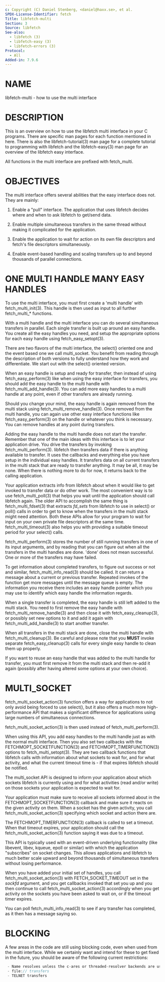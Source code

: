 ```yaml
---
c: Copyright (C) Daniel Stenberg, <daniel@haxx.se>, et al.
SPDX-License-Identifier: fetch
Title: libfetch-multi
Section: 3
Source: libfetch
See-also:
  - libfetch (3)
  - libfetch-easy (3)
  - libfetch-errors (3)
Protocol:
  - All
Added-in: 7.9.6
---
```


# NAME

libfetch-multi - how to use the multi interface

# DESCRIPTION

This is an overview on how to use the libfetch multi interface in your C
programs. There are specific man pages for each function mentioned in
here. There is also the libfetch-tutorial(3) man page for a complete
tutorial to programming with libfetch and the libfetch-easy(3) man page
for an overview of the libfetch easy interface.

All functions in the multi interface are prefixed with fetch_multi.

# OBJECTIVES

The multi interface offers several abilities that the easy interface does not.
They are mainly:

1. Enable a "pull" interface. The application that uses libfetch decides where
and when to ask libfetch to get/send data.

2. Enable multiple simultaneous transfers in the same thread without making it
complicated for the application.

3. Enable the application to wait for action on its own file descriptors and
fetch's file descriptors simultaneously.

4. Enable event-based handling and scaling transfers up to and beyond
thousands of parallel connections.

# ONE MULTI HANDLE MANY EASY HANDLES

To use the multi interface, you must first create a 'multi handle' with
fetch_multi_init(3). This handle is then used as input to all further
fetch_multi_* functions.

With a multi handle and the multi interface you can do several simultaneous
transfers in parallel. Each single transfer is built up around an easy
handle. You create all the easy handles you need, and setup the appropriate
options for each easy handle using fetch_easy_setopt(3).

There are two flavors of the multi interface, the select() oriented one and
the event based one we call multi_socket. You benefit from reading through the
description of both versions to fully understand how they work and
differentiate. We start out with the select() oriented version.

When an easy handle is setup and ready for transfer, then instead of using
fetch_easy_perform(3) like when using the easy interface for transfers,
you should add the easy handle to the multi handle with
fetch_multi_add_handle(3). You can add more easy handles to a multi
handle at any point, even if other transfers are already running.

Should you change your mind, the easy handle is again removed from the multi
stack using fetch_multi_remove_handle(3). Once removed from the multi
handle, you can again use other easy interface functions like
fetch_easy_perform(3) on the handle or whatever you think is
necessary. You can remove handles at any point during transfers.

Adding the easy handle to the multi handle does not start the transfer.
Remember that one of the main ideas with this interface is to let your
application drive. You drive the transfers by invoking
fetch_multi_perform(3). libfetch then transfers data if there is anything
available to transfer. It uses the callbacks and everything else you have
setup in the individual easy handles. It transfers data on all current
transfers in the multi stack that are ready to transfer anything. It may be
all, it may be none. When there is nothing more to do for now, it returns back
to the calling application.

Your application extracts info from libfetch about when it would like to get
invoked to transfer data or do other work. The most convenient way is to use
fetch_multi_poll(3) that helps you wait until the application should call
libfetch again. The older API to accomplish the same thing is
fetch_multi_fdset(3) that extracts *fd_sets* from libfetch to use in
select() or poll() calls in order to get to know when the transfers in the
multi stack might need attention. Both these APIs allow for your program to
wait for input on your own private file descriptors at the same time.
fetch_multi_timeout(3) also helps you with providing a suitable timeout
period for your select() calls.

fetch_multi_perform(3) stores the number of still running transfers in
one of its input arguments, and by reading that you can figure out when all
the transfers in the multi handles are done. 'done' does not mean
successful. One or more of the transfers may have failed.

To get information about completed transfers, to figure out success or not and
similar, fetch_multi_info_read(3) should be called. It can return a
message about a current or previous transfer. Repeated invokes of the function
get more messages until the message queue is empty. The information you
receive there includes an easy handle pointer which you may use to identify
which easy handle the information regards.

When a single transfer is completed, the easy handle is still left added to
the multi stack. You need to first remove the easy handle with
fetch_multi_remove_handle(3) and then close it with
fetch_easy_cleanup(3), or possibly set new options to it and add it again
with fetch_multi_add_handle(3) to start another transfer.

When all transfers in the multi stack are done, close the multi handle with
fetch_multi_cleanup(3). Be careful and please note that you **MUST**
invoke separate fetch_easy_cleanup(3) calls for every single easy handle
to clean them up properly.

If you want to reuse an easy handle that was added to the multi handle for
transfer, you must first remove it from the multi stack and then re-add it
again (possibly after having altered some options at your own choice).

# MULTI_SOCKET

fetch_multi_socket_action(3) function offers a way for applications to
not only avoid being forced to use select(), but it also offers a much more
high-performance API that makes a significant difference for applications
using large numbers of simultaneous connections.

fetch_multi_socket_action(3) is then used instead of
fetch_multi_perform(3).

When using this API, you add easy handles to the multi handle just as with the
normal multi interface. Then you also set two callbacks with the
FETCHMOPT_SOCKETFUNCTION(3) and FETCHMOPT_TIMERFUNCTION(3) options
to fetch_multi_setopt(3). They are two callback functions that libfetch
calls with information about what sockets to wait for, and for what activity,
and what the current timeout time is - if that expires libfetch should be
notified.

The multi_socket API is designed to inform your application about which
sockets libfetch is currently using and for what activities (read and/or write)
on those sockets your application is expected to wait for.

Your application must make sure to receive all sockets informed about in the
FETCHMOPT_SOCKETFUNCTION(3) callback and make sure it reacts on the given
activity on them. When a socket has the given activity, you call
fetch_multi_socket_action(3) specifying which socket and action there
are.

The FETCHMOPT_TIMERFUNCTION(3) callback is called to set a timeout. When
that timeout expires, your application should call the
fetch_multi_socket_action(3) function saying it was due to a timeout.

This API is typically used with an event-driven underlying functionality (like
libevent, libev, kqueue, epoll or similar) with which the application
"subscribes" on socket changes. This allows applications and libfetch to much
better scale upward and beyond thousands of simultaneous transfers without
losing performance.

When you have added your initial set of handles, you call
fetch_multi_socket_action(3) with FETCH_SOCKET_TIMEOUT set in the
*sockfd* argument, and you get callbacks invoked that set you up and you
then continue to call fetch_multi_socket_action(3) accordingly when you
get activity on the sockets you have been asked to wait on, or if the timeout
timer expires.

You can poll fetch_multi_info_read(3) to see if any transfer has
completed, as it then has a message saying so.

# BLOCKING

A few areas in the code are still using blocking code, even when used from the
multi interface. While we certainly want and intend for these to get fixed in
the future, you should be aware of the following current restrictions:

~~~c
 - Name resolves unless the c-ares or threaded-resolver backends are used
 - file:// transfers
 - TELNET transfers
~~~
